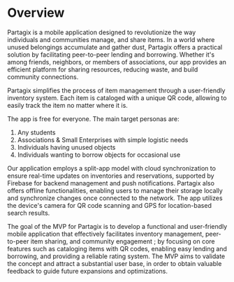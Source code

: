 # Overview

Partagix is a mobile application designed to revolutionize the way individuals and communities manage, and share items. In a world where unused belongings accumulate and gather dust, Partagix offers a practical solution by facilitating peer-to-peer lending and borrowing. Whether it's among friends, neighbors, or members of associations, our app provides an efficient platform for sharing resources, reducing waste, and build community connections.

Partagix simplifies the process of item management through a user-friendly inventory system. Each item is cataloged with a unique QR code, allowing to easily track the item no matter where it is.

The app is free for everyone. The main target personas are:
1. Any students
2. Associations & Small Enterprises with simple logistic needs
3. Individuals having unused objects
4. Individuals wanting to borrow objects for occasional use

Our application employs a split-app model with cloud synchronization to ensure real-time updates on inventories and reservations, supported by Firebase for backend management and push notifications. Partagix also offers offline functionalities, enabling users to manage their storage locally and synchronize changes once connected to the network. The app utilizes the device's camera for QR code scanning and GPS for location-based search results.

The goal of the MVP for Partagix is to develop a functional and user-friendly mobile application that effectively facilitates inventory management, peer-to-peer item sharing, and community engagement ; by focusing on core features such as cataloging items with QR codes, enabling easy lending and borrowing, and providing a reliable rating system. The MVP aims to validate the concept and attract a substantial user base, in order to obtain valuable feedback to guide future expansions and optimizations.

